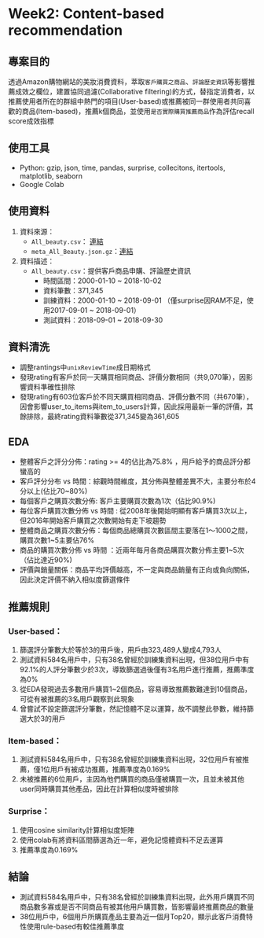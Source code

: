 # Week2: Content-based recommendation

## 專案目的

透過Amazon購物網站的美妝消費資料，萃取`客戶購買之商品`、`評論歷史資訊`等影響推薦成效之欄位，建置協同過濾(Collaborative filtering)的方式，替指定消費者，以推薦使用者所在的群組中熱門的項目(User-based)或推薦被同一群使用者共同喜歡的商品(Item-based)，推薦k個商品，並使用`是否實際購買推薦商品`作為評估recall score成效指標

## 使用工具
   * Python: gzip, json, time, pandas, surprise, collecitons, itertools, matplotlib, seaborn
   * Google Colab

## 使用資料
   1. 資料來源： 
       * `All_beauty.csv`： [連結](http://deepyeti.ucsd.edu/jianmo/amazon/categoryFilesSmall/All_Beauty.csv)
       * `meta_All_Beauty.json.gz`：[連結](http://deepyeti.ucsd.edu/jianmo/amazon/metaFiles2/meta_All_Beauty.json.gz)
   2. 資料描述：
       * `All_beauty.csv`：提供客戶商品申購、評論歷史資訊
          * 時間區間：2000-01-10 ~ 2018-10-02
          * 資料筆數：371,345
          * 訓練資料：2000-01-10 ~ 2018-09-01 （僅surprise因RAM不足，使用2017-09-01 ~ 2018-09-01）
          * 測試資料：2018-09-01 ~ 2018-09-30 

## 資料清洗
   * 調整rantings中`unixReviewTime`成日期格式
   * 發現rating有客戶於同一天購買相同商品、評價分數相同（共9,070筆），因影響資料準確性排除
   * 發現rating有603位客戶於不同天購買相同商品、評價分數不同（共670筆），因會影響user_to_items與item_to_users計算，因此採用最新一筆的評價，其餘排除，最終rating資料筆數從371,345變為361,605

## EDA
   * 整體客戶之評分分佈：rating >= 4的佔比為75.8% ，用戶給予的商品評分都蠻高的
   * 客戶評分分布 vs 時間：綜觀時間維度，其分佈與整體差異不大，主要分布於4分以上(佔比70~80%)
   * 每個客戶之購買次數分佈: 客戶主要購買次數為1次（佔比90.9%)
   * 每位客戶購買次數分佈 vs 時間 : 從2008年後開始明顯有客戶購買3次以上，但2016年開始客戶購買之次數開始有走下坡趨勢
   * 整體商品之購買次數分佈：每個商品總購買次數區間主要落在1～1000之間，購買次數1~5主要佔76%
   * 商品的購買次數分佈 vs 時間 ：近兩年每月各商品購買次數分佈主要1~5次（佔比達近90%)
   * 評價與銷量關係：商品平均評價越高，不一定與商品銷量有正向或負向關係，因此決定評價不納入相似度篩選條件

## 推薦規則

### User-based：
  1. 篩選評分筆數大於等於3的用戶後，用戶由323,489人變成4,793人
  2. 測試資料584名用戶中，只有38名曾經於訓練集資料出現，但38位用戶中有92.1%的人評分筆數少於3次，導致篩選過後僅有3名用戶進行推薦，推薦準度為0%
  3. 從EDA發現過去多數用戶購買1~2個商品，容易導致推薦數難達到10個商品，可從有被推薦的3名用戶觀察到此現象
  4. 曾嘗試不設定篩選評分筆數，然記憶體不足以運算，故不調整此參數，維持篩選大於3的用戶


### Item-based：
  1. 測試資料584名用戶中，只有38名曾經於訓練集資料出現，32位用戶有被推薦，僅1位用戶有被成功推薦，推薦準度為0.169%
  2. 未被推薦的6位用戶，主因為他們購買的商品僅被購買一次，且並未被其他user同時購買其他產品，因此在計算相似度時被排除

### Surprise：
   1. 使用cosine similarity計算相似度矩陣
   2. 使用colab有將資料區間篩選為近一年，避免記憶體資料不足去運算
   3. 推薦準度為0.169%
   
## 結論
* 測試資料584名用戶中，只有38名曾經於訓練集資料出現，此外用戶購買不同商品數多寡或是否不同商品有被其他用戶購買數，皆影響最終推薦商品的數量
* 38位用戶中，6個用戶所購買產品主要為近一個月Top20，顯示此客戶消費特性使用rule-based有較佳推薦準度


